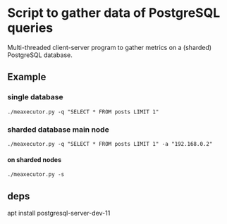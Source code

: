 # Script to gather data of PostgreSQL queries
Multi-threaded client-server program to gather metrics
on a (sharded) PostgreSQL database.

## Example

### single database
```
./meaxecutor.py -q "SELECT * FROM posts LIMIT 1"
```

### sharded database main node
```
./meaxecutor.py -q "SELECT * FROM posts LIMIT 1" -a "192.168.0.2"

```

#### on sharded nodes
```
./meaxecutor.py -s
```

## deps
apt install postgresql-server-dev-11
